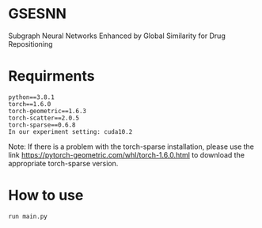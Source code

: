# GSESNN
Subgraph Neural Networks Enhanced by Global Similarity for Drug Repositioning

# Requirments

```
python==3.8.1
torch==1.6.0
torch-geometric==1.6.3
torch-scatter==2.0.5
torch-sparse==0.6.8
In our experiment setting: cuda10.2
```
Note: If there is a problem with the torch-sparse installation, please use the link 
https://pytorch-geometric.com/whl/torch-1.6.0.html to download the appropriate torch-sparse version.

# How to use
```
run main.py
```
